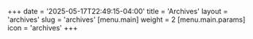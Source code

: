 +++
date = '2025-05-17T22:49:15-04:00'
title = 'Archives'
layout = 'archives'
slug = 'archives'
[menu.main]
weight = 2
[menu.main.params]
icon = 'archives'
+++
